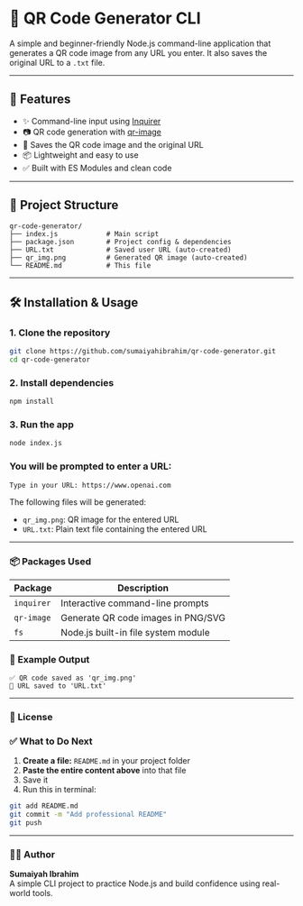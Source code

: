 # 🔳 QR Code Generator CLI

A simple and beginner-friendly Node.js command-line application that generates a QR code image from any URL you enter. It also saves the original URL to a `.txt` file.

---

## 🚀 Features

- ✨ Command-line input using [Inquirer](https://www.npmjs.com/package/inquirer)
- 📷 QR code generation with [qr-image](https://www.npmjs.com/package/qr-image)
- 💾 Saves the QR code image and the original URL
- 📦 Lightweight and easy to use
- ✅ Built with ES Modules and clean code

---

## 📂 Project Structure

```text
qr-code-generator/
├── index.js            # Main script
├── package.json        # Project config & dependencies
├── URL.txt             # Saved user URL (auto-created)
├── qr_img.png          # Generated QR image (auto-created)
└── README.md           # This file
```
---

##  🛠️ Installation & Usage

### 1. Clone the repository
```bash
git clone https://github.com/sumaiyahibrahim/qr-code-generator.git
cd qr-code-generator
```

### 2. Install dependencies
```bash
npm install
```

### 3. Run the app
```bash
node index.js
```

### You will be prompted to enter a URL:
```text
Type in your URL: https://www.openai.com
```

The following files will be generated:

- `qr_img.png`: QR image for the entered URL
- `URL.txt`: Plain text file containing the entered URL
---

### 📦 Packages Used

| Package   | Description                                      |
|-----------|--------------------------------------------------|
| `inquirer`  | Interactive command-line prompts               |
| `qr-image`  | Generate QR code images in PNG/SVG             |
| `fs`        | Node.js built-in file system module            |


### 📄 Example Output
```text
✅ QR code saved as 'qr_img.png'
📝 URL saved to 'URL.txt'
```
---

### 📜 License

### ✅ What to Do Next

1. **Create a file:** `README.md` in your project folder  
2. **Paste the entire content above** into that file  
3. Save it  
4. Run this in terminal:

```bash
git add README.md
git commit -m "Add professional README"
git push
```
---
### 👩‍💻 Author

**Sumaiyah Ibrahim**  
A simple CLI project to practice Node.js and build confidence using real-world tools.
